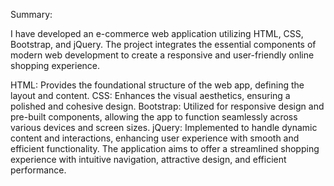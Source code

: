 Summary:

I have developed an e-commerce web application utilizing HTML, CSS, Bootstrap, and jQuery. The project integrates the essential components of modern web development to create a responsive and user-friendly online shopping experience.

HTML: Provides the foundational structure of the web app, defining the layout and content.
CSS: Enhances the visual aesthetics, ensuring a polished and cohesive design.
Bootstrap: Utilized for responsive design and pre-built components, allowing the app to function seamlessly across various devices and screen sizes.
jQuery: Implemented to handle dynamic content and interactions, enhancing user experience with smooth and efficient functionality.
The application aims to offer a streamlined shopping experience with intuitive navigation, attractive design, and efficient performance.



